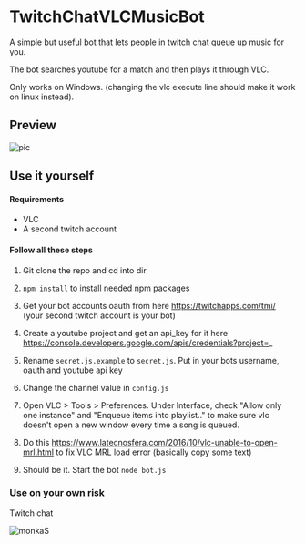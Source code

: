 # TwitchChatVLCMusicBot
A simple but useful bot that lets people in twitch chat queue up music for you.

The bot searches youtube for a match and then plays it through VLC.

Only works on Windows. (changing the vlc execute line should make it work on linux instead).

## Preview

![pic](https://i.imgur.com/gZg9CSN.gif)

## Use it yourself

#### Requirements

* VLC
* A second twitch account

#### Follow all these steps

1. Git clone the repo and cd into dir

2. `npm install` to install needed npm packages

3. Get your bot accounts oauth from here https://twitchapps.com/tmi/ (your second twitch account is your bot)

4. Create a youtube project and get an api_key for it here https://console.developers.google.com/apis/credentials?project=_

5. Rename `secret.js.example` to `secret.js`. Put in your bots username, oauth and youtube api key

6. Change the channel value in `config.js`

7. Open VLC > Tools > Preferences. Under Interface, check "Allow only one instance" and "Enqueue items into playlist.." to make sure vlc doesn't open a new window every time a song is queued.

8. Do this https://www.latecnosfera.com/2016/10/vlc-unable-to-open-mrl.html to fix VLC MRL load error (basically copy some text)

9. Should be it. Start the bot `node bot.js`

### Use on your own risk

Twitch chat 

![monkaS](https://img.fireden.net/v/image/1515/48/1515481692689.png)
